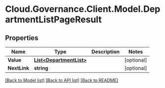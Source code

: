 # Cloud.Governance.Client.Model.DepartmentListPageResult
## Properties

Name | Type | Description | Notes
------------ | ------------- | ------------- | -------------
**Value** | [**List&lt;DepartmentList&gt;**](DepartmentList.md) |  | [optional] 
**NextLink** | **string** |  | [optional] 

[[Back to Model list]](../README.md#documentation-for-models) [[Back to API list]](../README.md#documentation-for-api-endpoints) [[Back to README]](../README.md)

